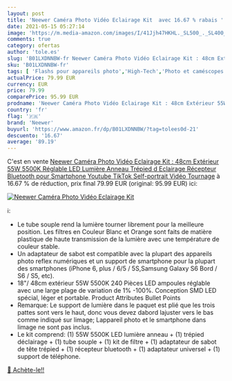 ```yaml
---
layout: post
title: 'Neewer Caméra Photo Vidéo Eclairage Kit  avec 16.67 % rabais '
date: 2021-05-15 05:27:14
image: 'https://m.media-amazon.com/images/I/41Jjh47HKHL._SL500_._SL400_.jpg'
comments: true
category: ofertas
author: 'tole.es'
slug: 'B01LXDNNBW-fr Neewer Caméra Photo Vidéo Eclairage Kit : 48cm Extérieur...'
sku: 'B01LXDNNBW-fr'
tags: [ 'Flashs pour appareils photo','High-Tech','Photo et caméscopes','neewer', ]
actualPrice: 79.99 EUR
currency: EUR
price: 79.99
comparePrice: 95.99 EUR
prodname: 'Neewer Caméra Photo Vidéo Eclairage Kit : 48cm Extérieur 55W 5500K Réglable LED Lumière Anneau  Trépied d Eclairage  Récepteur Bluetooth pour Smartphone  Youtube  TikTok Self-portrait Vidéo Tournage'
country: 'fr'
flag: '🇫🇷'
brand: 'Neewer'
buyurl: 'https://www.amazon.fr/dp/B01LXDNNBW/?tag=tolees0d-21'
descuento: '16.67'
average: '89.19'
---
```


C'est en vente [Neewer Caméra Photo Vidéo Eclairage Kit : 48cm Extérieur 55W 5500K Réglable LED Lumière Anneau  Trépied d Eclairage  Récepteur Bluetooth pour Smartphone  Youtube  TikTok Self-portrait Vidéo Tournage](https://www.amazon.fr/dp/B01LXDNNBW/?tag=tolees0d-21)  à  16.67 % de réduction, prix final  79.99 EUR (original: 95.99 EUR) ici:

[![Neewer Caméra Photo Vidéo Eclairage Kit ](https://m.media-amazon.com/images/I/41Jjh47HKHL._SL500_._SL400_.jpg)](https://www.amazon.fr/dp/B01LXDNNBW/?tag=tolees0d-21)

ℹ️:

- Le tube souple rend la lumière tourner librement pour la meilleure position. Les filtres en Couleur Blanc et Orange sont faits de matière plastique de haute transmission de la lumière avec une température de couleur stable.
- Un adaptateur de sabot est compatible avec la plupart des appareils photo reflex numériques et un support de smartphone pour la plupart des smartphones (iPhone 6, plus / 6/5 / 5S,Samsung Galaxy S6 Bord / S6 / S5, etc).
- 18"/ 48cm extérieur 55W 5500K 240 Pièces LED ampoules réglable avec une large plage de variation de 1% -100%. Conception SMD LED spécial, léger et portable. Product Attributes Bullet Points
- Remarque: Le support de lumière dans le paquet est plié que les trois pattes sont vers le haut, donc vous devez dabord lajuster vers le bas comme indiqué sur limage; Lappareil photo et le smartphone dans limage ne sont pas inclus.
- Le kit comprend: (1) 55W 5500K LED lumière anneau + (1) trépied déclairage + (1) tube souple + (1) kit de filtre + (1) adaptateur de sabot de tête trépied + (1) récepteur bluetooth + (1) adaptateur universel + (1) support de téléphone.

[🛒 Achète-le!!](https://www.amazon.fr/dp/B01LXDNNBW/?tag=tolees0d-21)
